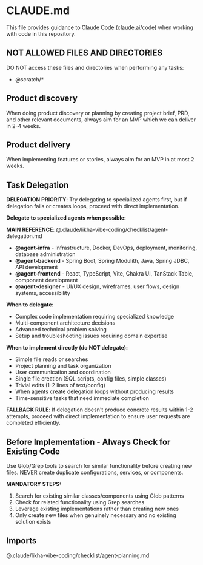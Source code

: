 # CLAUDE.md

This file provides guidance to Claude Code (claude.ai/code) when working with code in this repository.

## NOT ALLOWED FILES AND DIRECTORIES

DO NOT access these files and directories when performing any tasks:

- @scratch/\*

## Product discovery

When doing product discovery or planning by creating project brief, PRD, and other relevant documents, always aim for an MVP which we can deliver in 2-4 weeks.

## Product delivery

When implementing features or stories, always aim for an MVP in at most 2 weeks.

## Task Delegation

**DELEGATION PRIORITY**: Try delegating to specialized agents first, but if delegation fails or creates loops, proceed with direct implementation.

**Delegate to specialized agents when possible:**

**MAIN REFERENCE**: @.claude/likha-vibe-coding/checklist/agent-delegation.md

- **@agent-infra** - Infrastructure, Docker, DevOps, deployment, monitoring, database administration
- **@agent-backend** - Spring Boot, Spring Modulith, Java, Spring JDBC, API development
- **@agent-frontend** - React, TypeScript, Vite, Chakra UI, TanStack Table, component development
- **@agent-designer** - UI/UX design, wireframes, user flows, design systems, accessibility

**When to delegate:**

- Complex code implementation requiring specialized knowledge
- Multi-component architecture decisions
- Advanced technical problem solving
- Setup and troubleshooting issues requiring domain expertise

**When to implement directly (do NOT delegate):**

- Simple file reads or searches
- Project planning and task organization
- User communication and coordination
- Single file creation (SQL scripts, config files, simple classes)
- Trivial edits (1-2 lines of text/config)
- When agents create delegation loops without producing results
- Time-sensitive tasks that need immediate completion

**FALLBACK RULE**: If delegation doesn't produce concrete results within 1-2 attempts, proceed with direct implementation to ensure user requests are completed efficiently.

## Before Implementation - Always Check for Existing Code

Use Glob/Grep tools to search for similar functionality before creating new files.
NEVER create duplicate configurations, services, or components.

**MANDATORY STEPS:**

1. Search for existing similar classes/components using Glob patterns
2. Check for related functionality using Grep searches
3. Leverage existing implementations rather than creating new ones
4. Only create new files when genuinely necessary and no existing solution exists

## Imports

@.claude/likha-vibe-coding/checklist/agent-planning.md

